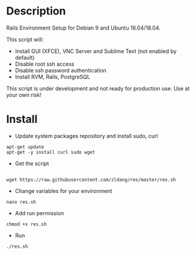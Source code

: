 # Description
Rails Environment Setup for Debian 9 and Ubuntu 16.04/18.04.

This script will:
- Install GUI (XFCE), VNC Server and Sublime Text (not enabled by default)
- Disable root ssh access
- Disable ssh password authentication
- Install RVM, Rails, PostgreSQL

This script is under development and not ready for production use. Use at your own risk!

# Install
- Update system packages repository and install sudo, curl
```Shell
apt-get update
apt-get -y install curl sudo wget
```
- Get the script
```Shell

wget https://raw.githubusercontent.com/zldang/res/master/res.sh
```
- Change variables for your environment
```Shell
nano res.sh 
```
- Add run permission
```Shell
chmod +x res.sh
```
- Run
```Shell
./res.sh
```
